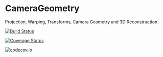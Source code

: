 # CameraGeometry

Projection, Warping, Transforms, Camera Geometry and 3D Reconstruction.

[![Build Status](https://travis-ci.org/JuliaImages/CameraGeometry.jl.svg?branch=master)](https://travis-ci.org/JuliaImages/CameraGeometry.jl)

[![Coverage Status](https://coveralls.io/repos/JuliaImages/CameraGeometry.jl/badge.svg?branch=master&service=github)](https://coveralls.io/github/JuliaImages/CameraGeometry.jl?branch=master)

[![codecov.io](http://codecov.io/github/JuliaImages/CameraGeometry.jl/coverage.svg?branch=master)](http://codecov.io/github/JuliaImages/CameraGeometry.jl?branch=master)
